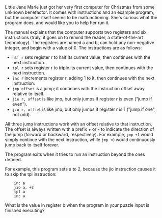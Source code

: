 Little Jane Marie just got her very first computer for
Christmas from some unknown benefactor. It comes with
instructions and an example program, but the computer itself
seems to be malfunctioning. She's curious what the program
does, and would like you to help her run it.

The manual explains that the computer supports two registers
and six instructions (truly, it goes on to remind the
reader, a state-of-the-art technology). The registers are
named a and b, can hold any non-negative integer, and begin
with a value of 0. The instructions are as follows:

* `hlf r` sets register r to half its current value, then
  continues with the next instruction.
* `tpl r` sets register r to triple its current value, then
  continues with the next instruction.
* `inc r` increments register r, adding 1 to it, then
  continues with the next instruction.
* `jmp offset` is a jump; it continues with the instruction
  offset away relative to itself.
* `jie r, offset` is like jmp, but only jumps if register r
  is even ("jump if even").
* `jio r, offset` is like jmp, but only jumps if register r
  is 1 ("jump if one", not odd).

All three jump instructions work with an offset relative to
that instruction. The offset is always written with a
prefix + or - to indicate the direction of the jump (forward
or backward, respectively). For example, `jmp +1` would simply
continue with the next instruction, while `jmp +0` would
continuously jump back to itself forever.

The program exits when it tries to run an instruction beyond
the ones defined.

For example, this program sets a to 2, because the jio
instruction causes it to skip the tpl instruction:

        inc a
        jio a, +2
        tpl a
        inc a

What is the value in register b when the program in your
puzzle input is finished executing?

